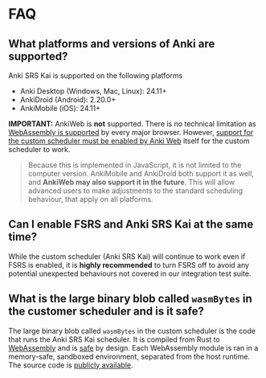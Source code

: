 # FAQ

## What platforms and versions of Anki are supported?

Anki SRS Kai is supported on the following platforms

* Anki Desktop (Windows, Mac, Linux): 24.11+
* AnkiDroid (Android): 2.20.0+
* AnkiMobile (iOS): 24.11+

**IMPORTANT:** AnkiWeb is **not** supported. There is no technical limitation
as [WebAssembly is supported](https://caniuse.com/wasm) by every major browser.
However, [support for the custom scheduler must be enabled by Anki
Web](https://faqs.ankiweb.net/the-2021-scheduler.html#add-ons-and-custom-scheduling)
itself for the custom scheduler to work.

> Because this is implemented in JavaScript, it is not limited to the computer
> version. AnkiMobile and AnkiDroid both support it as well, and **AnkiWeb may
> also support it in the future**. This will allow advanced users to make
> adjustments to the standard scheduling behaviour, that apply on all platforms.

## Can I enable FSRS and Anki SRS Kai at the same time?

While the custom scheduler (Anki SRS Kai) will continue to work even if FSRS is
enabled, it is **highly recommended** to turn FSRS off to avoid any potential
unexpected behaviours not covered in our integration test suite.

## What is the large binary blob called `wasmBytes` in the customer scheduler and is it safe?

The large binary blob called `wasmBytes` in the custom scheduler is the code
that runs the Anki SRS Kai scheduler. It is compiled from Rust to
[WebAssembly](https://webassembly.org/) and is
[safe](https://webassembly.org/docs/security/) by design. Each WebAssembly
module is ran in a memory-safe, sandboxed environment, separated from the host
runtime. The source code is [publicly
available](https://github.com/kuroahna/anki_srs_kai).
